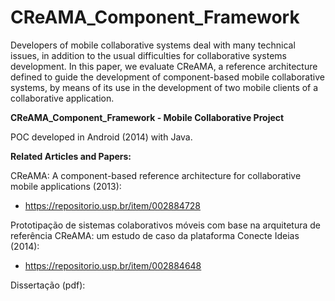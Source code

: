 # CReAMA_Component_Framework


Developers of mobile collaborative  systems  deal  with  many technical  issues, in  addition  to  the  usual  difficulties  for collaborative  systems  development. In  this  paper,  we  evaluate CReAMA, a  reference  architecture  defined  to  guide  the development of component-based mobile collaborative systems, by means of its use in the development of two mobile clients of a collaborative application. 

**CReAMA_Component_Framework - Mobile Collaborative Project**

POC developed in Android (2014) with Java.

**Related Articles and Papers:**

CReAMA: A component-based reference architecture for collaborative mobile applications (2013):
- https://repositorio.usp.br/item/002884728

Prototipação de sistemas colaborativos móveis com base na arquitetura de referência CReAMA: um estudo de caso da plataforma Conecte Ideias (2014):
- https://repositorio.usp.br/item/002884648

Dissertação (pdf):
